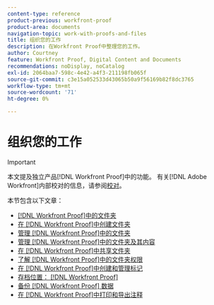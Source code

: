 ```yaml
---
content-type: reference
product-previous: workfront-proof
product-area: documents
navigation-topic: work-with-proofs-and-files
title: 组织您的工作
description: 在Workfront Proof中整理您的工作。
author: Courtney
feature: Workfront Proof, Digital Content and Documents
recommendations: noDisplay, noCatalog
exl-id: 2064baa7-598c-4e42-a4f3-211198fb065f
source-git-commit: c3e15a052533d43065b50a9f56169b82f8dc3765
workflow-type: tm+mt
source-wordcount: '71'
ht-degree: 0%

---
```


# 组织您的工作

>[!IMPORTANT]
>
>本文提及独立产品[!DNL Workfront Proof]中的功能。 有关[!DNL Adobe Workfront]内部校对的信息，请参阅[校对](../../../review-and-approve-work/proofing/proofing.md)。

本节包含以下文章：

* [&#x200B; [!DNL Workfront Proof]中的文件夹](../../../workfront-proof/wp-work-proofsfiles/organize-your-work/folders.md)
* [在 [!DNL Workfront Proof]中创建文件夹](../../../workfront-proof/wp-work-proofsfiles/organize-your-work/create-folders.md)
* [管理 [!DNL Workfront Proof]中的文件夹](../../../workfront-proof/wp-work-proofsfiles/organize-your-work/manage-folders.md)
* [管理 [!DNL Workfront Proof]中的文件夹及其内容](../../../workfront-proof/wp-work-proofsfiles/organize-your-work/manage-folders-and-contents.md)
* [在 [!DNL Workfront Proof]中共享文件夹](../../../workfront-proof/wp-work-proofsfiles/organize-your-work/share-folders.md)
* [了解 [!DNL Workfront Proof]中的文件夹权限](../../../workfront-proof/wp-work-proofsfiles/organize-your-work/folder-permissions.md)
* [在 [!DNL Workfront Proof]中创建和管理标记](../../../workfront-proof/wp-work-proofsfiles/organize-your-work/create-and-manage-tags.md)
* [存档位置：  [!DNL Workfront Proof]](../../../workfront-proof/wp-work-proofsfiles/organize-your-work/archive.md)
* [备份 [!DNL Workfront Proof] 数据](../../../workfront-proof/wp-work-proofsfiles/organize-your-work/back-up-data.md)
* [在 [!DNL Workfront Proof]中打印和导出注释](../../../workfront-proof/wp-work-proofsfiles/organize-your-work/print-and-export-comments.md)
